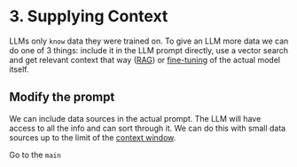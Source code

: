# 3. Supplying Context

LLMs only `know` data they were trained on. To give an LLM more data we can do one of 3 things: include it in the LLM prompt directly, use a vector search and get relevant context that way ([RAG](<insert RAG link>)) or [fine-tuning](<inswert finetuning link here>) of the actual model itself.

## Modify the prompt

We can include data sources in the actual prompt. The LLM will have access to all the info and can sort through it. We can do this with small data sources up to the limit of the [context window](<insert context window article>).

Go to the `main`
